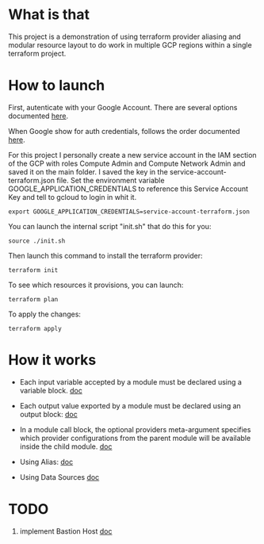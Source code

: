 
# What is that

This project is a demonstration of using terraform provider aliasing and modular resource layout to do work in multiple GCP regions within a single terraform project. 

# How to launch

First, autenticate with your Google Account. There are several options documented [here](https://registry.terraform.io/providers/hashicorp/google/latest/docs/guides/provider_reference#authentication).

When Google show for auth credentials, follows the order documented [here](https://cloud.google.com/docs/authentication/application-default-credentials).

For this project I personally create a new service account in the IAM section of the GCP with roles Compute Admin and Compute Network Admin and saved it on the main folder. I saved the key in the service-account-terraform.json file. Set the environment variable GOOGLE_APPLICATION_CREDENTIALS to reference this Service Account Key and tell to gcloud to login in whit it.

```
export GOOGLE_APPLICATION_CREDENTIALS=service-account-terraform.json
```

You can launch the internal script "init.sh" that do this for you:
```
source ./init.sh
```

Then launch this command to install the terraform provider:

```
terraform init
```

To see which resources it provisions, you can launch:

```
terraform plan
```

To apply the changes:

```
terraform apply
```

# How it works

* Each input variable accepted by a module must be declared using a variable block. [doc](https://developer.hashicorp.com/terraform/language/values/variables#declaring-an-input-variable)

* Each output value exported by a module must be declared using an output block:
[doc](https://developer.hashicorp.com/terraform/language/values/outputs#declaring-an-output-value)

* In a module call block, the optional providers meta-argument specifies which provider configurations from the parent module will be available inside the child module. [doc](https://developer.hashicorp.com/terraform/language/meta-arguments/module-providers#the-module-providers-meta-argument)

* Using Alias: [doc](https://developer.hashicorp.com/terraform/language/providers/configuration#alias-multiple-provider-configurations)

* Using Data Sources [doc](https://developer.hashicorp.com/terraform/language/data-sources)

# TODO
1. implement Bastion Host [doc](https://cloud.google.com/compute/docs/connect/ssh-using-bastion-host?hl=it)